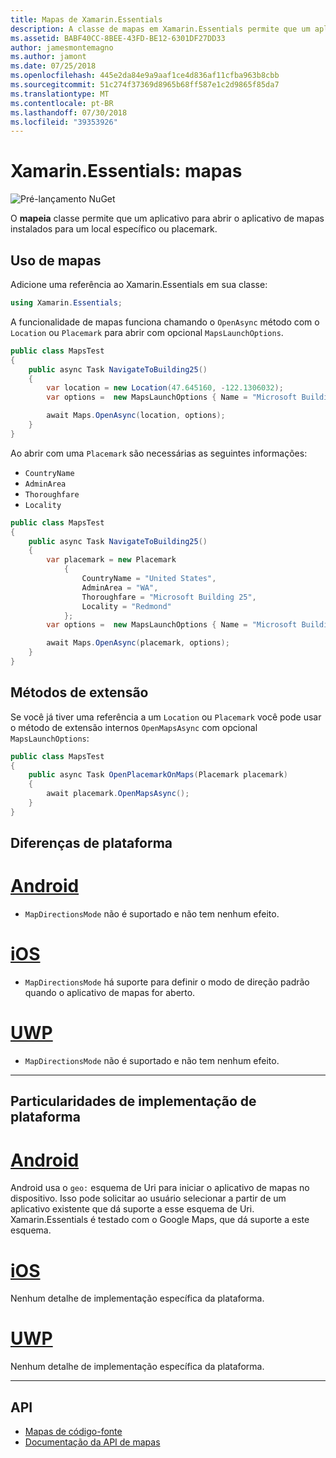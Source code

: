 ```yaml
---
title: Mapas de Xamarin.Essentials
description: A classe de mapas em Xamarin.Essentials permite que um aplicativo para abrir o aplicativo de mapas instalados para um local específico ou placemark.
ms.assetid: BABF40CC-8BEE-43FD-BE12-6301DF27DD33
author: jamesmontemagno
ms.author: jamont
ms.date: 07/25/2018
ms.openlocfilehash: 445e2da84e9a9aaf1ce4d836af11cfba963b8cbb
ms.sourcegitcommit: 51c274f37369d8965b68ff587e1c2d9865f85da7
ms.translationtype: MT
ms.contentlocale: pt-BR
ms.lasthandoff: 07/30/2018
ms.locfileid: "39353926"
---
```

# <a name="xamarinessentials-maps"></a>Xamarin.Essentials: mapas

![Pré-lançamento NuGet](~/media/shared/pre-release.png)

O **mapeia** classe permite que um aplicativo para abrir o aplicativo de mapas instalados para um local específico ou placemark.

## <a name="using-maps"></a>Uso de mapas

Adicione uma referência ao Xamarin.Essentials em sua classe:

```csharp
using Xamarin.Essentials;
```

A funcionalidade de mapas funciona chamando o `OpenAsync` método com o `Location` ou `Placemark` para abrir com opcional `MapsLaunchOptions`.

```csharp
public class MapsTest
{
    public async Task NavigateToBuilding25()
    {
        var location = new Location(47.645160, -122.1306032);
        var options =  new MapsLaunchOptions { Name = "Microsoft Building 25" };

        await Maps.OpenAsync(location, options);
    }
}
```

Ao abrir com uma `Placemark` são necessárias as seguintes informações:

* `CountryName`
* `AdminArea`
* `Thoroughfare`
* `Locality`

```csharp
public class MapsTest
{
    public async Task NavigateToBuilding25()
    {
        var placemark = new Placemark
            {
                CountryName = "United States",
                AdminArea = "WA",
                Thoroughfare = "Microsoft Building 25",
                Locality = "Redmond"
            };
        var options =  new MapsLaunchOptions { Name = "Microsoft Building 25" };

        await Maps.OpenAsync(placemark, options);
    }
}
```

## <a name="extension-methods"></a>Métodos de extensão

Se você já tiver uma referência a um `Location` ou `Placemark` você pode usar o método de extensão internos `OpenMapsAsync` com opcional `MapsLaunchOptions`:

```csharp
public class MapsTest
{
    public async Task OpenPlacemarkOnMaps(Placemark placemark)
    {
        await placemark.OpenMapsAsync();
    }
}
```

## <a name="platform-differences"></a>Diferenças de plataforma

# <a name="androidtabandroid"></a>[Android](#tab/android)

* `MapDirectionsMode` não é suportado e não tem nenhum efeito.

# <a name="iostabios"></a>[iOS](#tab/ios)

* `MapDirectionsMode` há suporte para definir o modo de direção padrão quando o aplicativo de mapas for aberto.

# <a name="uwptabuwp"></a>[UWP](#tab/uwp)

* `MapDirectionsMode` não é suportado e não tem nenhum efeito.

--------------

## <a name="platform-implementation-specifics"></a>Particularidades de implementação de plataforma

# <a name="androidtabandroid"></a>[Android](#tab/android)

Android usa o `geo:` esquema de Uri para iniciar o aplicativo de mapas no dispositivo. Isso pode solicitar ao usuário selecionar a partir de um aplicativo existente que dá suporte a esse esquema de Uri.  Xamarin.Essentials é testado com o Google Maps, que dá suporte a este esquema.

# <a name="iostabios"></a>[iOS](#tab/ios)

Nenhum detalhe de implementação específica da plataforma.

# <a name="uwptabuwp"></a>[UWP](#tab/uwp)

Nenhum detalhe de implementação específica da plataforma.

--------------

## <a name="api"></a>API

- [Mapas de código-fonte](https://github.com/xamarin/Essentials/tree/master/Xamarin.Essentials/Maps)
- [Documentação da API de mapas](xref:Xamarin.Essentials.Maps)
